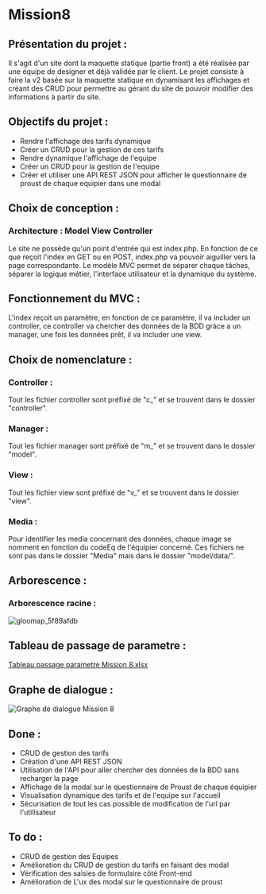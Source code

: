# Mission8

## Présentation du projet :

Il s'agit d'un site dont la maquette statique (partie front) a été réalisée par une équipe de designer et déjà validée par le client.
Le projet consiste à faire la v2 basée sur la maquette statique en dynamisant les affichages et créant des CRUD pour permettre au gérant du 
site de pouvoir modifier des informations à partir du site.

## Objectifs du projet :

- Rendre l'affichage des tarifs dynamique
- Créer un CRUD pour la gestion de ces tarifs
- Rendre dynamique l'affichage de l'equipe
- Créer un CRUD pour la gestion de l'equipe
- Créer et utiliser une API REST JSON pour afficher le questionnaire de proust de chaque equipier dans une modal

## Choix de conception :

### Architecture : Model View Controller

Le site ne possède qu'un point d'entrée qui est index.php.
En fonction de ce que reçoit l'index en GET ou en POST, index.php va pouvoir aiguiller vers la page correspondante.
Le modèle MVC permet de séparer chaque tâches, séparer la logique métier, l'interface utilisateur et la dynamique du système.

## Fonctionnement du MVC :

L'index reçoit un paramètre, en fonction de ce paramètre, il va includer un controller, ce controller va chercher des données de la BDD
gràce a un manager, une fois les données prêt, il va includer une view.

## Choix de nomenclature :

### Controller : 

Tout les fichier controller sont préfixé de "c_" et se trouvent dans le dossier "controller".

### Manager :

Tout les fichier manager sont préfixé de "m_" et se trouvent dans le dossier "model".

### View :

Tout les fichier view sont préfixé de "v_" et se trouvent dans le dossier "view".

### Media :

Pour identifier les media concernant des données, chaque image se nomment en fonction du codeEq de l'équipier concerné. Ces fichiers ne sont pas
dans le dossier "Media" mais dans le dossier "model/data/".

## Arborescence :

### Arborescence racine :

![gloomap_5f89afdb](https://user-images.githubusercontent.com/69463293/118407536-37a56a00-b692-11eb-91c7-013958488dbe.png)

## Tableau de passage de parametre :

[Tableau passage parametre Mission 8.xlsx](https://github.com/RomainLefranc/Mission8/files/6489729/Tableau.passage.parametre.Mission.8.xlsx)

## Graphe de dialogue :

![Graphe de dialogue Mission 8](https://user-images.githubusercontent.com/69463293/118407748-1d1fc080-b693-11eb-95f5-380ad0df45dd.png)

## Done :

- CRUD de gestion des tarifs
- Création d'une API REST JSON
- Utilisation de l'API pour aller chercher des données de la BDD sans recharger la page
- Affichage de la modal sur le questionnaire de Proust de chaque équipier
- Visualisation dynamique des tarifs et de l'equipe sur l'accueil
- Sécurisation de tout les cas possible de modification de l'url par l'utilisateur

## To do :

- CRUD de gestion des Equipes
- Amélioration du CRUD de gestion du tarifs en faisant des modal
- Vérification des saisies de formulaire côté Front-end
- Amélioration de L'ux des modal sur le questionnaire de proust
